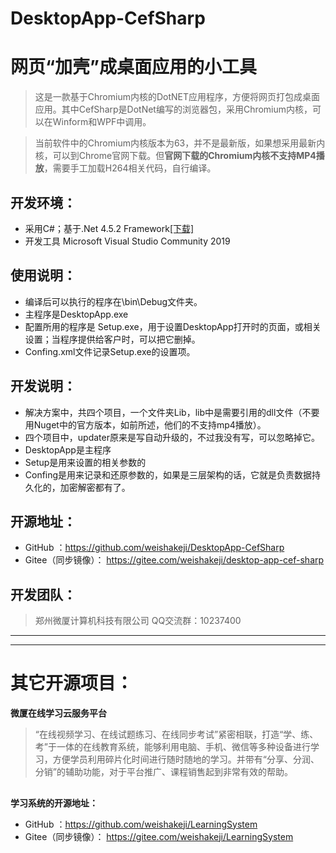 # DesktopApp-CefSharp
# 网页“加壳”成桌面应用的小工具
> 这是一款基于Chromium内核的DotNET应用程序，方便将网页打包成桌面应用。其中CefSharp是DotNet编写的浏览器包，采用Chromium内核，可以在Winform和WPF中调用。

> 当前软件中的Chromium内核版本为63，并不是最新版，如果想采用最新内核，可以到Chrome官网下载。但<b>官网下载的Chromium内核不支持MP4播放</b>，需要手工加载H264相关代码，自行编译。

## 开发环境：
* 采用C#；基于.Net 4.5.2 Framework<a href="https://www.microsoft.com/en-us/download/details.aspx?id=42642" target="_blank" size=12>[下载]</a>
* 开发工具 Microsoft Visual Studio Community 2019

## 使用说明：
* 编译后可以执行的程序在\bin\Debug文件夹。
* 主程序是DesktopApp.exe
* 配置所用的程序是 Setup.exe，用于设置DesktopApp打开时的页面，或相关设置；当程序提供给客户时，可以把它删掉。
* Confing.xml文件记录Setup.exe的设置项。

## 开发说明：
* 解决方案中，共四个项目，一个文件夹Lib，lib中是需要引用的dll文件（不要用Nuget中的官方版本，如前所述，他们的不支持mp4播放）。
* 四个项目中，updater原来是写自动升级的，不过我没有写，可以忽略掉它。
* DesktopApp是主程序
* Setup是用来设置的相关参数的
* Confing是用来记录和还原参数的，如果是三层架构的话，它就是负责数据持久化的，加密解密都有了。

## 开源地址：
* GitHub ：<a href="https://github.com/weishakeji/DesktopApp-CefSharp" target="_blank">https://github.com/weishakeji/DesktopApp-CefSharp</a> 
* Gitee（同步镜像）： <a href="https://gitee.com/weishakeji/desktop-app-cef-sharp" target="_blank">https://gitee.com/weishakeji/desktop-app-cef-sharp</a> 

## 开发团队：
>郑州微厦计算机科技有限公司
>QQ交流群：10237400

<hr/>

<hr/>

# 其它开源项目：
<b> 微厦在线学习云服务平台</b>
>“在线视频学习、在线试题练习、在线同步考试”紧密相联，打造“学、练、考”于一体的在线教育系统，能够利用电脑、手机、微信等多种设备进行学习，方便学员利用碎片化时间进行随时随地的学习。并带有“分享、分润、分销”的辅助功能，对于平台推广、课程销售起到非常有效的帮助。

## 

<b> 学习系统的开源地址：</b>
* GitHub ：<a href="https://github.com/weishakeji/LearningSystem" target="_blank">https://github.com/weishakeji/LearningSystem</a> 
* Gitee（同步镜像）： <a href="https://gitee.com/weishakeji/LearningSystem" target="_blank">https://gitee.com/weishakeji/LearningSystem</a> 